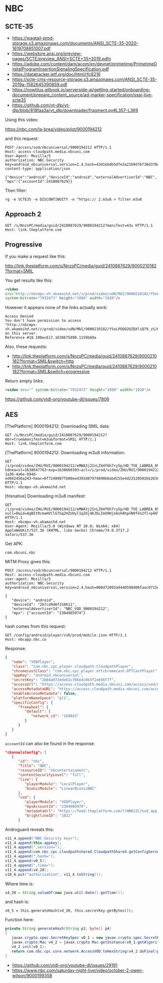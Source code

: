 # NBC


## SCTE-35

- <https://wagtail-prod-storage.s3.amazonaws.com/documents/ANSI_SCTE-35-2020-1619708851007.pdf>
- <https://webstore.ansi.org/preview-pages/SCTE/preview_ANSI+SCTE+35+2019.pdfo>
- https://adobe.com/content/dam/acom/en/devnet/primetime/PrimetimeDigitalProgramInsertionSignalingSpecification.pdf
- https://datatracker.ietf.org/doc/html/rfc8216
- <https://scte-cms-resource-storage.s3.amazonaws.com/ANSI_SCTE-35-2019a-1582645390859.pdf>
- <https://nowtilus.gitbook.io/serverside-ai/getting-started/onboarding-document/prepare_content_source/ad-marker-specification/ssai-live-scte35>
- <https://github.com/yt-dlp/yt-dlp/blob/818faa3a/yt_dlp/downloader/fragment.py#L357-L369>

Using this video:

https://nbc.com/la-brea/video/pilot/9000194212

and this request:

~~~
POST /access/vod/nbcuniversal/9000194212 HTTP/1.1
Host: access-cloudpath.media.nbcuni.com
User-Agent: Mozilla/5
authorization: NBC-Security key=android_nbcuniversal,version=2.4,hash=43d1ebdb5dfe3a21b9d76f38d370cd83d8316076987d581be74d43562840aca1,time=1638665836328
content-type: application/json

{"device":"android","deviceId":"android","externalAdvertiserId":"NBC",
"mpx":{"accountId":2410887629}}
~~~

Then filter:

~~~
rg -e SCTE35 -e DISCONTINUITY -e ^https:// 2.m3u8 > filter.m3u8
~~~

## Approach 2

~~~
GET /s/NnzsPC/media/guid/2410887629/9000194212?manifest=m3u HTTP/1.1
Host: link.theplatform.com
~~~

## Progressive

If you make a request like this:

http://link.theplatform.com/s/NnzsPC/media/guid/2410887629/9000210182?format=SMIL

You get results like this:

~~~html
<video
src="http://nbcmpx-vh.akamaihd.net/z/prod/video/udN/MbI/9000210182/Y5xLPDQ92UZQXliQ79_zS/HD_TVE_THEBLACKLIST_10212021_7830k.mp4?hdnea=st=1638675793~exp=1638688423~acl=/z/prod/video/udN/MbI/9000210182/Y5xLPDQ92UZQXliQ79_zS/HD_TVE_THEBLACKLIST_10212021_*~id=f46974e2-ba14-44ef-8e3e-5764799dc427~hmac=e1e983df3726aad47d33f5d328216f96d068c8fc67386a86efdb806a774af0bb"
system-bitrate="7932473" height="1080" width="1920"/>
~~~

However it appears none of the links actually work:

~~~
Access Denied
You don't have permission to access
"http://nbcmpx-vh.akamaihd.net/z/prod/video/udN/MbI/9000210182/Y5xLPDQ92UZQXliQ79_zS/HD_TVE_THEBLACKLIST_10212021_7830k.mp4?"
on this server.
Reference #18.100ec617.1638675890.1159b69a 
~~~

Also, these requests:

- http://link.theplatform.com/s/NnzsPC/media/guid/2410887629/9000210182?format=SMIL&switch=http
- http://link.theplatform.com/s/NnzsPC/media/guid/2410887629/9000210182?format=SMIL&switch=progressive

Return empty links:

~~~html
<video src="" system-bitrate="7932473" height="1080" width="1920"/>
~~~

https://github.com/ytdl-org/youtube-dl/issues/7806

## AES

[ThePlatform] 9000194212: Downloading SMIL data:

~~~
GET /s/NnzsPC/media/guid/2410887629/9000194212?mbr=true&manifest=m3u&format=SMIL HTTP/1.1
Host: link.theplatform.com
~~~

[ThePlatform] 9000194212: Downloading m3u8 information:

~~~
GET /i/prod/video/ZHU/RUI/9000194212/eMWA3j2InLZkHf6h7ry5p/HD_TVE_LABREA_09282021_V2_,185,783,483,300,86,35,0k.mp4.csmil/master.m3u8?hdnea=st=1638647763~exp=1638660393~acl=/i/prod/video/ZHU/RUI/9000194212/eMWA3j2InLZkHf6h7ry5p/HD_TVE_LABREA_09282021_V2_*~id=b8268349-1a36-4a6e-b94d-ed942450a243~hmac=0f7240907fb00ee4393d07974890b0abd155e4d22520502bb20381bab868414b HTTP/1.1
Host: nbcmpx-vh.akamaihd.net
~~~

[hlsnative] Downloading m3u8 manifest:

~~~
GET /i/prod/video/ZHU/RUI/9000194212/eMWA3j2InLZkHf6h7ry5p/HD_TVE_LABREA_09282021_V2_,185,783,483,300,86,35,0k.mp4.csmil/index_5_av.m3u8?null=0&id=AgBItRcmaHVClG7Gq2HZUUyl1qZdj4KJELImX0HjnAsH4hpnN9fe%2fl+p46%2fSo1llzQ%2fAnyv+kyKHrg%3d%3d&hdntl=exp=1638733806~acl=%2fi%2fprod%2fvideo%2fZHU%2fRUI%2f9000194212%2feMWA3j2InLZkHf6h7ry5p%2fHD_TVE_LABREA_09282021_V2_*~data=hdntl~hmac=3cf354717cb39041d13a6733a12a819dc9c144a1ff3d2e42a08f2b977039ef42 HTTP/1.1
Host: nbcmpx-vh.akamaihd.net
User-Agent: Mozilla/5.0 (Windows NT 10.0; Win64; x64) AppleWebKit/537.36 (KHTML, like Gecko) Chrome/74.0.3717.2 Safari/537.36
~~~

Get APK:

~~~
com.nbcuni.nbc
~~~

MITM Proxy gives this:

~~~
POST /access/vod/nbcuniversal/9000194212 HTTP/1.1
Host: access-cloudpath.media.nbcuni.com
user-agent: Mozilla/5
authorization: NBC-Security key=android_nbcuniversal,version=2.4,hash=008d72003a9440598d06faac0715d2c8aa214e6a60549a55d8e168baf70911ad,time=1638589119812

{
   "device": "android",
   "deviceId": "2b7cd9d6f310611",
   "externalAdvertiserId": "NBC_VOD_9000194212",
   "mpx": {"accountId": "2304985974"}
}
~~~

hash comes from this request:

~~~
GET /config/android/player/v10/prod/mobile.json HTTP/1.1
Host: nbcapp.nbc.co
~~~

Response:

~~~json
{
   "name": "VODPlayer",
   "class": "com.nbc.cpc.player.cloudpath.CloudpathPlayer",
   "chromecastClass": "com.nbc.cpc.player.ottchromecast.OTTCastPlayer",
   "appKey": "android_nbcuniversal",
   "secretKey": "2b84a073ede61c766e4c0b3f1e656f7f",
   "accessUrl": "https://access-cloudpath.media.nbcuni.com/access/vod/nbcuniversal/",
   "accessMetadataURL": "https://access-cloudpath.media.nbcuni.com/access/vod/%s/%s/metadata",
   "enableAccessMetadata": false,
   "platformNameSpace": "pl1",
   "specificConfig": {
      "freewheel": {
         "default": {
            "network_id": "169843"
         }
      }
   }
}
~~~

`accountId` can also be found in the response:

~~~json
"channelsConfig": [
   {
      "id": "nbc",
      "Title": "NBC",
      "resourceID": "nbcentertainment",
      "contentSecurityLevel": "full",
      "live": {
         "playerModule": "LocalPlayer",
         "bionicModule": "LinearBionicNBC"
      },
      "vod": {
         "playerModule": "VODPlayer",
         "mpxAccountId": "2304985974",
         "metadataUrl": "https://feed.theplatform.com/f/HNK2IC/%sd_app_adstitch_v3_prod?byGUID=%s",
         "brightlineID": "1022"
      }
~~~

Androguard reveals this:

~~~java
v11_4.append("NBC-Security key=");
v11_4.append(this.appkey);
v11_4.append(",version=");
v11_4.append(com.nbc.cpc.cloudpathshared.CloudpathShared.getConfigServerVersion());
v11_4.append(",hash=");
v11_4.append(v0_5);
v11_4.append(",time=");
v11_4.append(v4_20);
v10_6.put("authorization", v11_4.toString());
~~~

Where time is:

~~~java
v4_20 = String.valueOf(new java.util.Date().getTime());
~~~

and hash is:

~~~
v0_5 = this.generateHash(v4_20, this.secretKey.getBytes());
~~~

Function here:

~~~java
private String generateHash(String p3, byte[] p4)
{
   javax.crypto.spec.SecretKeySpec v0_1 = new javax.crypto.spec.SecretKeySpec(p4, "HmacSHA256");
   javax.crypto.Mac v4_2 = javax.crypto.Mac.getInstance(v0_1.getAlgorithm());
   v4_2.init(v0_1);
   return com.nbc.cpc.core.network.AccessVOD.toHexString(v4_2.doFinal(p3.getBytes()));
}
~~~

- https://github.com/ytdl-org/youtube-dl/issues/29191
- https://www.nbc.com/saturday-night-live/video/october-2-owen-wilson/9000199358
